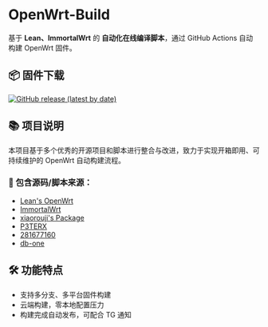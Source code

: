 # OpenWrt-Build

基于 **Lean、ImmortalWrt** 的 **自动化在线编译脚本**，通过 GitHub Actions 自动构建 OpenWrt 固件。

## 📦 固件下载

[![GitHub release (latest by date)](https://img.shields.io/github/v/release/xcz-ns/OpenWrt-Build?style=for-the-badge&label=固件更新下载)](https://github.com/xcz-ns/OpenWrt-Build/releases)

## 📚 项目说明

本项目基于多个优秀的开源项目和脚本进行整合与改进，致力于实现开箱即用、可持续维护的 OpenWrt 自动构建流程。

### 🔧 包含源码/脚本来源：

- [Lean's OpenWrt](https://github.com/coolsnowwolf/lede)
- [ImmortalWrt](https://github.com/immortalwrt/immortalwrt)
- [xiaorouji's Package](https://github.com/xiaorouji/openwrt-passwall)
- [P3TERX](https://github.com/P3TERX/Actions-OpenWrt)
- [281677160](https://github.com/281677160/openwrt-package)
- [db-one](https://github.com/db-one/OpenWrt-AutoBuild)

## 🛠 功能特点

- 支持多分支、多平台固件构建
- 云端构建，零本地配置压力
- 构建完成自动发布，可配合 TG 通知

